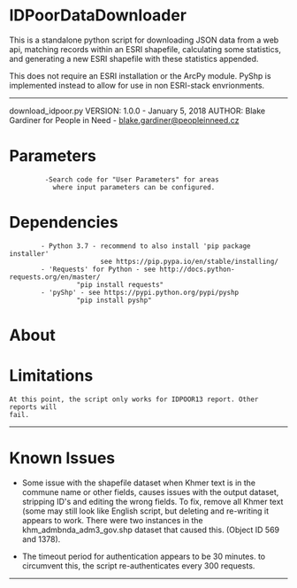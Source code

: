 # IDPoorDataDownloader

This is a standalone python script for downloading JSON data from a web api, matching records within an ESRI shapefile, calculating some statistics, and generating a new ESRI shapefile with these statistics appended. 

This does not require an ESRI installation or the ArcPy module. PyShp is implemented instead to allow for use in non ESRI-stack envrionments.

--------------------------------------------------------------------------------------------
 download_idpoor.py
 VERSION: 1.0.0 - January 5, 2018
 AUTHOR: Blake Gardiner for People in Need  - blake.gardiner@peopleinneed.cz

# Parameters 
             -Search code for "User Parameters" for areas
               where input parameters can be configured.
# Dependencies
            - Python 3.7 - recommend to also install 'pip package installer'
                           see https://pip.pypa.io/en/stable/installing/
            - 'Requests' for Python - see http://docs.python-requests.org/en/master/ 
                     "pip install requests"
            - 'pyShp' - see https://pypi.python.org/pypi/pyshp 
                     "pip install pyshp"
# About


# Limitations
    At this point, the script only works for IDPOOR13 report. Other reports will 
    fail.
--------------------------------------------------------------------------------------------
# Known Issues
  *  Some issue with the shapefile dataset when Khmer text is in the commune name or other
     fields, causes issues with the output dataset, stripping ID's and editing the wrong fields.
     To fix, remove all Khmer text (some may still look like English script, but deleting and
     re-writing it appears to work. There were two instances in the khm_admbnda_adm3_gov.shp 
     dataset that caused this. (Object ID 569 and 1378).

  *  The timeout period for authentication appears to be 30 minutes.
     to circumvent this, the script re-authenticates every 300 requests. 
--------------------------------------------------------------------------------------------
